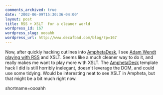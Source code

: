 ```yaml
---
comments_archived: true
date: '2002-06-09T15:30:36-04:00'
layout: post
title: RSS + XSLT  for a cleaner world
wordpress_id: 167
wordpress_slug: oooahh
wordpress_url: http://www.decafbad.com/blog/?p=167
---
```

<p>Now, after quickly hacking outlines into <a href="http://www.decafbad.com/twiki/bin/view/Main/AmphetaDesk">AmphetaDesk</a>, I see <a href="http://ipwebdev.com/radio/2002/06/07.php#a177">Adam Wendt playing with <a href="http://www.decafbad.com/twiki/bin/view/Main/RSS">RSS</a> and XSLT</a>.  Seems like a much cleaner way to do it, and really makes me  want to play more with XSLT.  The <a href="http://www.decafbad.com/twiki/bin/view/Main/AmphetaDesk">AmphetaDesk</a> template hack I did is still horribly inelegant, doesn't leverage the DOM, and could use some tidying.  Would be interesting neat to see XSLT in Ampheta, but that might be a bit much right now.</p>
<!--more-->
shortname=oooahh
